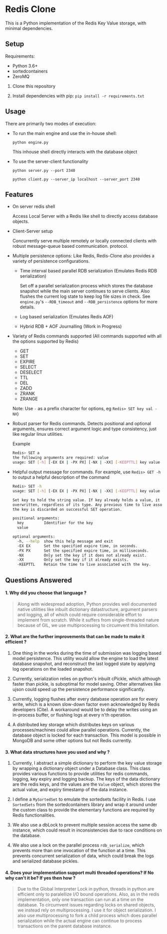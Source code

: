 # Redis Clone
This is a Python implementation of the Redis Key Value storage, with minimal dependencies.
## Setup
Requirements: 
* Python 3.6+
* sortedcontainers
* ZeroMQ

1. Clone this repository

2. Install dependencies with pip:
`pip install -r requirements.txt`

## Usage
There are primarily two modes of execution:
* To run the main engine and use the in-house shell:

    `python engine.py`
    
    This inhouse shell directly interacts with the database object


* To use the server-client functionality

    `python server.py --port 2340`

    `python client.py --server_ip localhost --server_port 2340`

## Features
* On server redis shell
    
    Access Local Server with a Redis like shell to directly access database objects.
    
* Client-Server setup
    
    Concurrently serve multiple remotely or locally connected clients with robust message-queue based communication.
 protocol.
* Multiple persistence options:
    Like Redis, Redis-Clone also provides a variety of persistence configurations.
    
    * Time interval based parallel RDB serialization (Emulates Redis RDB serialization) 
    
        Set off a parallel serialization process which stores the database snapshot while the main server continues
         to serve clients. Also flushes the current log state to keep log file sizes in check. See `engine.py`'s 
         `--RDB_timeout` and `--RDB_persistence` options for more details.
        
    * Log based serialization (Emulates Redis AOF)
    * Hybrid RDB + AOF Journalling (Work in Progress)
  
* Variety of Redis commands supported (All commands supported with all the options supported by Redis)
    * GET
    * SET
    * EXPIRE
    * SELECT
    * DESELECT
    * TTL
    * DEL
    * ZADD
    * ZRANK
    * ZRANGE
    
   Note: Use `-` as a prefix character for options, eg `Redis> SET key val -NX`)
  
* Robust parser for Redis commands. Detects positional and optional arguments, ensures correct argument logic and
 type consistency, just like regular linux utilities.
   
    Example
    ```BASH
  Redis> SET a
    the following arguments are required: value
    usage: SET [-h] [-EX EX | -PX PX] [-NX | -XX] [-KEEPTTL] key value
  ```
    
* Helpful output message for commands. For example, use `Redis> GET -h` to output a helpful description of the command

    ```BASH
    Redis> SET -h
    usage: SET [-h] [-EX EX | -PX PX] [-NX | -XX] [-KEEPTTL] key value
    
    Set key to hold the string value. If key already holds a value, it is
    overwritten, regardless of its type. Any previous time to live associated with
    the key is discarded on successful SET operation.
    
    positional arguments:
      key         Identifier for the key
      value
    
    optional arguments:
      -h, --help  show this help message and exit
      -EX EX      Set the specified expire time, in seconds.
      -PX PX      Set the specified expire time, in milliseconds.
      -NX         Only set the key if it does not already exist.
      -XX         Only set the key if it already exists.
      -KEEPTTL    Retain the time to live associated with the key.
    
    ```



## Questions Answered
#### 1. Why did you choose that language ?
> Along with widespread adoption, Python provides well documented native utilities like inbuilt dictionary datastructure, argument parsers and logging, all of which could require considerable effort to implement from scratch. While it suffers from single-threaded nature because of GIL, we use multiprocessing to circumvent this limitation.

#### 2. What are the further improvements that can be made to make it efficient ?
1. One thing in the works during the time of submission was logging based model persistence. This utility would allow the engine to load the latest database snapshot, and reconstruct the last logged state by applying log operations on the loaded snapshot.

2. Currently, serialization relies on python's inbuilt cPickle, which although faster than pickle, is suboptimal for model saving. Other alternatives like ujson could speed up the persistence performance significantly.

3. Currently, logging flushes after every database operation are for every write, which is a known slow-down factor even acknowledged by Redis developers (Cite). A workaround would be to delay the writes using an in-process buffer, or flushing logs at every n'th operation.

4. A distributed key storage which distributes keys on various processes/machines could allow parallel operations. Currently, the database object is locked for each transaction. This model is possible in MongoDB and some other options but not Redis currently.

#### 3. What data structures have you used and why ?
1. Currently, I abstract a simple dictionary to perform the key value storage by wrapping a dictionary object under a Database class. This class provides various functions to provide utilities for redis commands, logging, key expiry and logging backup. The keys of the data dictionary are the redis keys, and the values are the `Value` object, which stores the actual value, and expiry timestamp of the data instance.

2.  I define a `MySortedSet` to emulate the sortedsets facility in Redis. I use `SortedSets` from the sortedcontainers library and wrap it around under the custom class to provide the elementary functions are required by Redis functionalities.
 
3. We also use a dbLock to prevent multiple session access the same db instance, which could result in inconsistencies due to  race conditions on the database.

4. We also use a lock on the parallel process `rdb_serialize`, which prevents more than one invocation of the function at a time. This prevents concurrent serialization of data, which could break the logs and serialized database pickles.

#### 4. Does your implementation support multi threaded operations? If No why can’t it be? If yes then how ?
> Due to the Global Interpreter Lock in python, threads in python are efficient only to paralellize I/O bound
> operations. Also, as in the redis implementation, only one transaction can run at a time on the database. To
> circumvent issues regarding locks on shared objects, we instead rely on multiprocessing. I use it for object serialization. I also use multiprocessing to fork a child process which does parallel serialization while the actual engine can continue to process transactions on the parent database instance.
